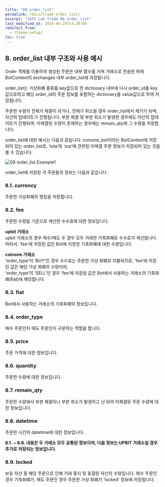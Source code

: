 ```yaml
---
title: "08 order_list"
permalink: /docs/trade-order_list/
excerpt: "CATS Lab Trade 08 order_list"
last_modified_at: 2019-04-25T14:20:00
redirect_from:
  - /theme-setup/
toc: true
---
```


## 8. order_list 내부 구조와 사용 예시

Order 객체를 이용하여 생성된 주문은 내부 함수를 거쳐 거래소로 전송된 뒤에 BotContext의 exchanges 내부 order_list에 저장됩니다. 

order_list는 가상화폐 종류를 key값으로 한 dictionary 내부에 다시 order_id를 key값으로하고 해당 order_id의 주문 정보를 포함하는 dictionary를 value값으로 하여 저장됩니다. 

주문한 수량의 전체가 체결이 되거나, 전체가 취소될 경우 order_list에서 제거가 되며, 자산의 업데이트가 진행됩니다. 부분 체결 및 부분 취소가 발생한 경우에도 자산의 업데이트가 진행되며, 미체결된 수량이 존재하는 경우에는 remain_qty에 그 수량을 저장합니다. 

order_list에 대한 예시는 다음과 같습니다. coinone_bot이라는 BotContext에 저장되어 있는 order_list로, ‘iota’와 ‘xrp’에 관련된 미체결 주문 정보가 저장되어 있는 것을 볼 수 있습니다. 

![08 order_list Example1](https://user-images.githubusercontent.com/47657715/56647672-ce261d80-66bc-11e9-913a-a99fe66470b1.png)


order_list에 저장된 각 주문들의 정보는 다음과 같습니다.

### 8.1. currency  
주문한 가상화폐의 명칭을 저장합니다.


### 8.2. fee  
주문한 수량을 기준으로 계산한 수수료에 대한 정보입니다. 

__upbit 거래소__  
upbit 거래소의 경우 매수/매도 두 경우 모두 거래한 기축화폐로 수수료가 계산됩니다.  
따라서, 'fee'에 저장된 값은 Bot에 지정한 기축화폐에 대한 수량입니다.  
  

__coinone 거래소__  
‘order_type’이 ‘BUY’인 경우 수수료는 주문한 가상 화폐로 지불되므로, ‘fee’에 저장된 값은 해당 가상 화폐의 수량이며,  
‘order_type’이 ‘SELL’인 경우 ‘fee’에 저장된 값은 Bot에서 사용하는 거래소의 기축화폐(fiat)에 해당합니다. 



### 8.3. fiat  
Bot에서 사용하는 거래소의 기축화폐의 정보입니다.


### 8.4. order_type  
매수 주문인지 매도 주문인지 구분하는 역할을 합니다.


### 8.5. price  
주문 가격에 대한 정보입니다.


### 8.6. quantity  
주문한 수량에 대한 정보입니다.


### 8.7. remain_qty  
주문한 수량에서 부분 체결이나 부분 취소가 발생하고 난 뒤의 미체결된 주문 수량에 대한 정보입니다.


### 8.8. datetime
주문한 시간의 datetime에 대한 정보입니다.


__8.1. ~ 8.8. 내용은 두 거래소 모두 공통된 정보이며, 다음 정보는 UPBIT 거래소일 경우 추가로 저장되는 정보입니다.__  


### 8.9. locked  
보유 자산 중 해당 주문으로 인해 거래 중지 및 동결된 자산의 수량입니다. 
매수 주문인 경우 기축화폐가, 매도 주문인 경우 주문한 가상 화폐가 'locked' 정보에 저장됩니다.



